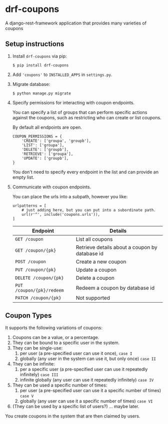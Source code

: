 # drf-coupons
A django-rest-framework application that provides many varieties of coupons 

## Setup instructions

1. Install `drf-coupons` via pip:
   ```
   $ pip install drf-coupons
   ```

2. Add `'coupons'` to `INSTALLED_APPS` in `settings.py`.

3. Migrate database:

   ```
   $ python manage.py migrate
   ```

4. Specify permissions for interacting with coupon endpoints.

   You can specify a list of groups that can perform specific actions against the coupons, such as restricting who can
   create or list coupons.

   By default all endpoints are open.

   ```
   COUPON_PERMISSIONS = {
       'CREATE': ['groupa', 'groupb'],
       'LIST': ['groupa'],
       'DELETE': ['groupb'],
       'RETRIEVE': ['groupa'],
       'UPDATE': ['groupb'],
   }
   ```

   You don't need to specify every endpoint in the list and can provide an empty list.

5. Communicate with coupon endpoints.

   You can place the urls into a subpath, however you like:

   ```
   urlpatterns = [
       # just adding here, but you can put into a subordinate path.
       url(r'^', include('coupons.urls')),
   ]
   ```

   | Endpoint                  | Details                                        |
   | ------------------------- | ---------------------------------------------- |
   | `GET /coupon`             | List all coupons                               |
   | `GET /coupon/{pk}`        | Retrieve details about a coupon by database id |
   | `POST /coupon`            | Create a new coupon                            |
   | `PUT /coupon/{pk}`        | Update a coupon                                |
   | `DELETE /coupon/{pk}`     | Delete a coupon                                |
   | `PUT /coupon/{pk}/redeem` | Redeem a coupon by database id                 |
   | `PATCH /coupon/{pk}`      | Not supported                                  |

## Coupon Types

It supports the following variations of coupons:

1. Coupons can be a value, or a percentage.
2. They can be bound to a specific user in the system.
3. They can be single-use:
   1. per user (a pre-specified user can use it once), `case I`
   2. globally (any user in the system can use it, but only once) `case II`
4. They can be infinite:
   1. per a specific user (a pre-specified user can use it repeatedly infinitely) `case III`
   2. infinite globally (any user can use it repeatedly infinitely) `case IV`
5. They can be used a specific number of times:
   1. per user (a pre-specified user can use it a specific number of times) `case V`
   2. globally (any user can use it a specific number of times) `case VI`
6. (They can be used by a specific list of users?) ... maybe later.

You create coupons in the system that are then claimed by users.
